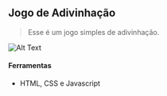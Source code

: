 ## Jogo de Adivinhação <br/>
> Esse é um jogo simples de adivinhação.

![Alt Text](https://i.imgur.com/BwFzLo3.gif)
#### Ferramentas 
* HTML, CSS e Javascript
